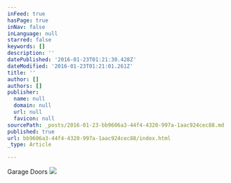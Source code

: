 ```yaml
---
inFeed: true
hasPage: true
inNav: false
inLanguage: null
starred: false
keywords: []
description: ''
datePublished: '2016-01-23T01:21:30.428Z'
dateModified: '2016-01-23T01:21:01.261Z'
title: ''
author: []
authors: []
publisher:
  name: null
  domain: null
  url: null
  favicon: null
sourcePath: _posts/2016-01-23-bb9606a3-44f4-4320-997a-1aac924cec88.md
published: true
url: bb9606a3-44f4-4320-997a-1aac924cec88/index.html
_type: Article

---
```

Garage Doors
![](https://the-grid-user-content.s3-us-west-2.amazonaws.com/4536acf1-647d-4f50-afa2-5417ab67d9e4.jpg)
